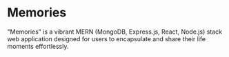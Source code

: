 # Memories
"Memories" is a vibrant MERN (MongoDB, Express.js, React, Node.js) stack web application designed for users to encapsulate and share their life moments effortlessly. 

